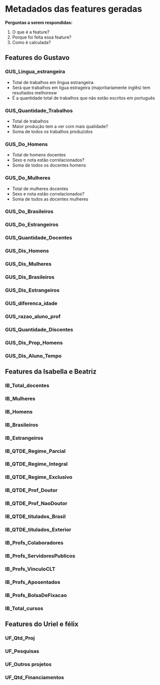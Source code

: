 # Metadados das features geradas

**Perguntas a serem respondidas:** 
1. O que é a feature? 
2. Porque foi feita essa feature? 
3. Como é calculada?

## **Features do Gustavo**

### GUS_Lingua_estrangeira
- Total de trabalhos em língua estrangeira. 
- Será que trabalhos em ligua estrageira (majoritariamente inglês) tem resultados melhoresw
- É a quantidade total de trabalhos que não estão escritos em português

### GUS_Quantidade_Trabalhos
- Total de trabalhos
- Maior produção tem a ver com mais qualidade?
- Soma de todos os trabalhos produzidos

### GUS_Do_Homens
- Total de homens docentes
- Sexo e nota estão correlacionados?
- Soma de todos os docentes homens

### GUS_Do_Mulheres
- Total de mulheres docentes
- Sexo e nota estão correlacionados?
- Soma de todos as docentes mulheres

### GUS_Do_Brasileiros

### GUS_Do_Estrangeiros

### GUS_Quantidade_Docentes

### GUS_Dis_Homens

### GUS_Dis_Mulheres

### GUS_Dis_Brasileiros

### GUS_Dis_Estrangeiros

### GUS_diferenca_idade

### GUS_razao_aluno_prof

### GUS_Quantidade_Discentes

### GUS_Dis_Prop_Homens

### GUS_Dis_Aluno_Tempo

## **Features da Isabella e Beatriz**

### IB_Total_docentes

### IB_Mulheres

### IB_Homens

### IB_Brasileiros

### IB_Estrangeiros

### IB_QTDE_Regime_Parcial

### IB_QTDE_Regime_Integral

### IB_QTDE_Regime_Exclusivo

### IB_QTDE_Prof_Doutor

### IB_QTDE_Prof_NaoDoutor

### IB_QTDE_titulados_Brasil

### IB_QTDE_titulados_Exterior

### IB_Profs_Colaboradores

### IB_Profs_ServidoresPublicos

### IB_Profs_VinculoCLT

### IB_Profs_Aposentados

### IB_Profs_BolsaDeFixacao

### IB_Total_cursos

## **Features do Uriel e félix**

### UF_Qtd_Proj

### UF_Pesquisas        

### UF_Outros projetos

### UF_Qtd_Financiamentos
